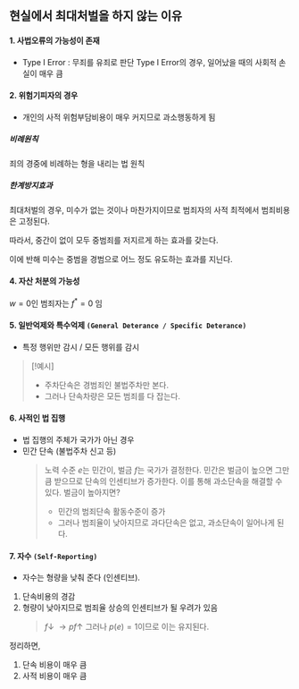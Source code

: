 ## 현실에서 최대처벌을 하지 않는 이유
#### 1. 사법오류의 가능성이 존재
- Type I Error : 무죄를 유죄로 판단
	Type I Error의 경우, 일어났을 때의 사회적 손실이 매우 큼
#### 2. 위험기피자의 경우
- 개인의 사적 위험부담비용이 매우 커지므로 과소행동하게 됨

##### 비례원칙
죄의 경중에 비례하는 형을 내리는 법 원칙
##### 한계방지효과
최대처벌의 경우, 미수가 없는 것이나 마찬가지이므로 범죄자의 사적 최적에서 범죄비용은 고정된다.

따라서, 중간이 없이 모두 중범죄를 저지르게 하는 효과를 갖는다.

이에 반해 미수는 중범을 경범으로 어느 정도 유도하는 효과를 지닌다.

#### 4. 자산 처분의 가능성
$w=0$인 범죄자는 $f^*=0$ 임

#### 5. 일반억제와 특수억제 `(General Deterance / Specific Deterance)`
- 특정 행위만 감시 / 모든 행위를 감시

> [!예시]
> - 주차단속은 경범죄인 불법주차만 본다.
> - 그러나 단속차량은 모든 범죄를 다 잡는다.

#### 6. 사적인 법 집행
- 법 집행의 주체가 국가가 아닌 경우
- 민간 단속 (불법주차 신고 등)
	> 노력 수준 $e$는 민간이, 벌금 $f$는 국가가 결정한다.
	> 민간은 벌금이 높으면 그만큼 받으므로 단속의 인센티브가 증가한다.
	> 이를 통해 과소단속을 해결할 수 있다. 
	> 벌금이 높아지면? 
	> - 민간의 범죄단속 활동수준이 증가
	> - 그러나 범죄율이 낮아지므로 과다단속은 없고, 과소단속이 일어나게 된다.

#### 7. 자수 `(Self-Reporting)`
- 자수는 형량을 낮춰 준다 (인센티브).

1. 단속비용의 경감
2. 형량이 낮아지므로 범죄율 상승의 인센티브가 될 우려가 있음
	> $f\downarrow\;\rightarrow pf\uparrow$
	> 그러나 $p(e)=1$이므로 이는 유지된다.

정리하면,
1. 단속 비용이 매우 큼
2. 사적 비용이 매우 큼